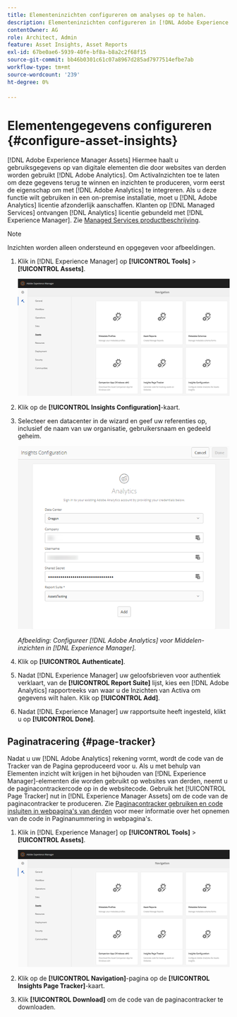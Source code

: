 ```yaml
---
title: Elementeninzichten configureren om analyses op te halen.
description: Elementeninzichten configureren in [!DNL Adobe Experience Manager Assets].
contentOwner: AG
role: Architect, Admin
feature: Asset Insights, Asset Reports
exl-id: 67be0ae6-5939-40fe-bf8a-b8a2c2f68f15
source-git-commit: bb46b0301c61c07a8967d285ad7977514efbe7ab
workflow-type: tm+mt
source-wordcount: '239'
ht-degree: 0%

---
```


# Elementengegevens configureren {#configure-asset-insights}

[!DNL Adobe Experience Manager Assets] Hiermee haalt u gebruiksgegevens op van digitale elementen die door websites van derden worden gebruikt  [!DNL Adobe Analytics]. Om ActivaInzichten toe te laten om deze gegevens terug te winnen en inzichten te produceren, vorm eerst de eigenschap om met [!DNL Adobe Analytics] te integreren. Als u deze functie wilt gebruiken in een on-premise installatie, moet u [!DNL Adobe Analytics] licentie afzonderlijk aanschaffen. Klanten op [!DNL Managed Services] ontvangen [!DNL Analytics] licentie gebundeld met [!DNL Experience Manager]. Zie [Managed Services productbeschrijving](https://helpx.adobe.com/legal/product-descriptions/adobe-experience-manager-managed-services.html).

>[!NOTE]
>
>Inzichten worden alleen ondersteund en opgegeven voor afbeeldingen.

1. Klik in [!DNL Experience Manager] op **[!UICONTROL Tools]** > **[!UICONTROL Assets]**.

   ![chlimage_1-72](assets/chlimage_1-210.png)

1. Klik op de **[!UICONTROL Insights Configuration]**-kaart.
1. Selecteer een datacenter in de wizard en geef uw referenties op, inclusief de naam van uw organisatie, gebruikersnaam en gedeeld geheim.

   ![Adobe Analytics for Assets Insights in Experience Manager configureren](assets/insights_config2.png)

   *Afbeelding: Configureer  [!DNL Adobe Analytics] voor Middelen-inzichten in  [!DNL Experience Manager].*

1. Klik op **[!UICONTROL Authenticate]**.
1. Nadat [!DNL Experience Manager] uw geloofsbrieven voor authentiek verklaart, van de **[!UICONTROL Report Suite]** lijst, kies een [!DNL Adobe Analytics] rapportreeks van waar u de Inzichten van Activa om gegevens wilt halen. Klik op **[!UICONTROL Add]**.
1. Nadat [!DNL Experience Manager] uw rapportsuite heeft ingesteld, klikt u op **[!UICONTROL Done]**.

## Paginatracering {#page-tracker}

Nadat u uw [!DNL Adobe Analytics] rekening vormt, wordt de code van de Tracker van de Pagina geproduceerd voor u. Als u met behulp van Elementen inzicht wilt krijgen in het bijhouden van [!DNL Experience Manager]-elementen die worden gebruikt op websites van derden, neemt u de paginacontrackercode op in de websitecode. Gebruik het [!UICONTROL Page Tracker] nut in [!DNL Experience Manager Assets] om de code van de paginacontracker te produceren. Zie [Paginacontracker gebruiken en code insluiten in webpagina&#39;s van derden](/help/assets/use-page-tracker.md) voor meer informatie over het opnemen van de code in Paginanummering in webpagina&#39;s.

1. Klik in [!DNL Experience Manager] op **[!UICONTROL Tools]** > **[!UICONTROL Assets]**.

   ![chlimage_1-73](assets/chlimage_1-214.png)

1. Klik op de **[!UICONTROL Navigation]**-pagina op de **[!UICONTROL Insights Page Tracker]**-kaart.
1. Klik **[!UICONTROL Download]** om de code van de paginacontracker te downloaden.
